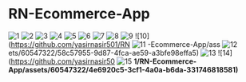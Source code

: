 # RN-Ecommerce-App

![1](https://github.com/yasirnasir501/RN-Ecommerce-App/assets/60547322/e8292d27-1675-4ce5-956c-2a7439ce0102)
![2](https://github.com/yasirnasir501/RN-Ecommerce-App/assets/60547322/09f98c23-7fee-40c9-8121-941b0fb295a6)
![3](https://github.com/yasirnasir501/RN-Ecommerce-App/assets/60547322/51e72348-d0fd-450a-91a8-6e503eb55a9c)
![4](https://github.com/yasirnasir501/RN-Ecommerce-App/assets/60547322/e359ebc3-2f26-46c8-80be-cda38f564b31)
![5](https://github.com/yasirnasir501/RN-Ecommerce-App/assets/60547322/d25be78a-8138-4a1f-9271-7d82e95b781f)
![6](https://github.com/yasirnasir501/RN-Ecommerce-App/assets/60547322/a924bb1b-e9b5-46ca-9cfd-46bcf92235a1)
![7](https://github.com/yasirnasir501/RN-Ecommerce-App/assets/60547322/f103e537-4b3f-4336-940b-bdcba404599a)
![8](https://github.com/yasirnasir501/RN-Ecommerce-App/assets/60547322/d139bf65-4603-4aac-ae2a-832783a5d2fc)
![9](https://github.com/yasirnasir501/RN-Ecommerce-App/assets/60547322/727d62e9-e88f-4af9-af15-981fb9dc7c1d)
![10](https://github.com/yasirnasir501/RN
![11](https://github.com/yasirnasir501/RN-Ecommerce-App/assets/60547322/6f33b9af-a15a-4f95-83cb-f719eb3fbf25)
-Ecommerce-App/ass
![12](https://github.com/yasirnasir501/RN-Ecommerce-App/assets/60547322/5d770f94-ef50-4509-ad91-0ca971ad6518)
ets/60547322/58c57955-9d87-4fca-ae59-a3bfe98effa5)
![13](https://github.com/yasirnasir501/RN-Ecommerce-App/assets/60547322/4fc901df-8a41-49d0-8857-c9655a16abc0)
![14](https://github.com/yasirnasir50
![15](https://github.com/yasirnasir501/RN-Ecommerce-App/assets/60547322/65e5aef8-2c8e-4a85-9ebc-533694434242)
**1/RN-Ecommerce-App/assets/60547322/4e6920c5-3cf1-4a0a-b6da-331746818581)**
